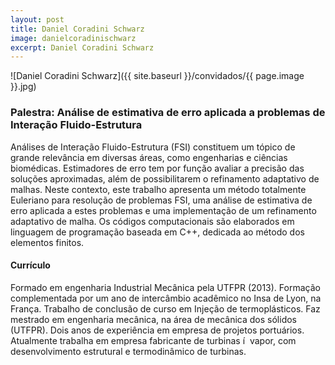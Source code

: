 ```yaml
---
layout: post
title: Daniel Coradini Schwarz
image: danielcoradinischwarz
excerpt: Daniel Coradini Schwarz
---
```

![Daniel Coradini Schwarz]({{ site.baseurl }}/convidados/{{ page.image }}.jpg)

### Palestra: Análise de estimativa de erro aplicada a problemas de Interação Fluido-Estrutura

Análises de Interação Fluido-Estrutura (FSI) constituem um tópico de grande relevância em diversas áreas, como engenharias e ciências biomédicas. Estimadores de erro tem por função avaliar a precisão das soluções aproximadas, além de possibilitarem o refinamento adaptativo de malhas. Neste contexto, este trabalho apresenta um método totalmente Euleriano para resolução de problemas FSI, uma análise de estimativa de erro aplicada a estes problemas e uma implementação de um refinamento adaptativo de malha. Os códigos computacionais são elaborados em linguagem de programação baseada em C++, dedicada ao método dos elementos finitos.

#### Currículo

Formado em engenharia Industrial Mecânica pela UTFPR (2013). Formação complementada por um ano de intercâmbio acadêmico no Insa de Lyon, na França. Trabalho de conclusão de curso em Injeção de termoplásticos. Faz mestrado em engenharia mecânica, na área de mecânica dos sólidos (UTFPR). Dois anos de experiência em empresa de projetos portuários. Atualmente trabalha em empresa fabricante de turbinas í  vapor, com desenvolvimento estrutural e termodinâmico de turbinas.
